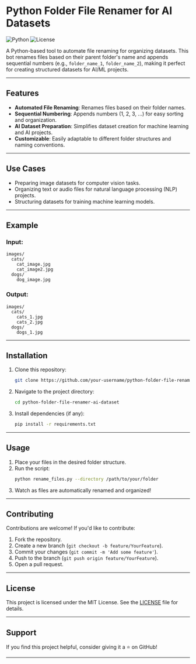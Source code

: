 # Python Folder File Renamer for AI Datasets

![Python](https://img.shields.io/badge/Python-3.x-blue)
![License](https://img.shields.io/badge/License-MIT-green)

A Python-based tool to automate file renaming for organizing datasets. This bot renames files based on their parent folder's name and appends sequential numbers (e.g., `folder_name_1`, `folder_name_2`), making it perfect for creating structured datasets for AI/ML projects.

---

## Features
- **Automated File Renaming**: Renames files based on their folder names.
- **Sequential Numbering**: Appends numbers (1, 2, 3, ...) for easy sorting and organization.
- **AI Dataset Preparation**: Simplifies dataset creation for machine learning and AI projects.
- **Customizable**: Easily adaptable to different folder structures and naming conventions.

---

## Use Cases
- Preparing image datasets for computer vision tasks.
- Organizing text or audio files for natural language processing (NLP) projects.
- Structuring datasets for training machine learning models.

---

## Example
### Input:
```
images/
  cats/
    cat_image.jpg
    cat_image2.jpg
  dogs/
    dog_image.jpg
```

### Output:
```
images/
  cats/
    cats_1.jpg
    cats_2.jpg
  dogs/
    dogs_1.jpg
```

---

## Installation
1. Clone this repository:
   ```bash
   git clone https://github.com/your-username/python-folder-file-renamer-ai-dataset.git
   ```
2. Navigate to the project directory:
   ```bash
   cd python-folder-file-renamer-ai-dataset
   ```
3. Install dependencies (if any):
   ```bash
   pip install -r requirements.txt
   ```

---

## Usage
1. Place your files in the desired folder structure.
2. Run the script:
   ```bash
   python rename_files.py --directory /path/to/your/folder
   ```
3. Watch as files are automatically renamed and organized!

---

## Contributing
Contributions are welcome! If you'd like to contribute:
1. Fork the repository.
2. Create a new branch (`git checkout -b feature/YourFeature`).
3. Commit your changes (`git commit -m 'Add some feature'`).
4. Push to the branch (`git push origin feature/YourFeature`).
5. Open a pull request.

---

## License
This project is licensed under the MIT License. See the [LICENSE](LICENSE) file for details.

---

## Support
If you find this project helpful, consider giving it a ⭐️ on GitHub!

---

